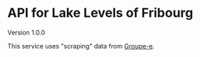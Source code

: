 # API for Lake Levels of Fribourg

Version 1.0.0

This service uses "scraping" data from [Groupe-e](https://www.groupe-e.ch/fr/univers-groupe-e/niveau-lacs).